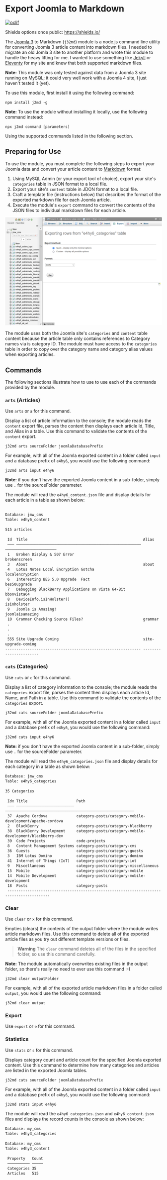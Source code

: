 # Export Joomla to Markdown

[![oclif](https://img.shields.io/badge/cli-oclif-brightgreen.svg)](https://oclif.io)

Shields options once public: https://shields.io/
<!-- [![Version](https://img.shields.io/npm/v/oclif-hello-world.svg)](https://npmjs.org/package/oclif-hello-world) -->
<!-- [![CircleCI](https://circleci.com/gh/oclif/hello-world/tree/main.svg?style=shield)](https://circleci.com/gh/oclif/hello-world/tree/main) -->
<!-- [![Downloads/week](https://img.shields.io/npm/dw/oclif-hello-world.svg)](https://npmjs.org/package/oclif-hello-world)
[![License](https://img.shields.io/npm/l/oclif-hello-world.svg)](https://github.com/johnwargo/joomla3-2-markdown/blob/main/package.json) -->

The [Joomla 3](https://www.joomla.org/) to Markdown (`j32md`) module is a node.js command line utility for converting Joomla 3 article content into markdown files. I needed to migrate an old Jomla 3 site to another platform and wrote this module to handle the heavy lifting for me. I wanted to use something like [Jekyll](https://jekyllrb.com/) or [Eleventy](https://www.11ty.dev/) for my site and knew that both supported markdown files.

**Note:** This module was only tested against data from a Joomla 3 site running on MySQL; it could very well work with a Joomla 4 site, I just haven't tested it (yet).

To use this module, first install it using the following command:

``` shell
npm install j2md -g
```

**Note:** To use the module without installing it locally, use the following command instead:

``` shell
npx j2md command [parameters]
```

Using the supported commands listed in the following section.

## Preparing for Use

To use the module, you must complete the following steps to export your Joomla data and convert your article content to [Markdown](https://daringfireball.net/projects/markdown/) format:

1. Using MySQL Admin (or your export tool of choice), export your site's `categories` table in JSON format to a local file.
2. Export your site's `content` table in JDON format to a local file.
3. Craft a template file (instructions below) that describes the format of the exported markdown file for each Joomla article.
4. Execute the module's `export` command to convert the contents of the JSON files to individual markdown files for each article.

![MySQL Admin Export Panel](images/figure-01.png)

The module uses both the Joomla site's `categories` and `content` table content because the article table only contains references to Category names via is category ID. The module must have access to the `categories` table in order to copy over the category name and category alias values when exporting articles.

## Commands

The following sections illustrate how to use to use each of the commands provided by the module.

### `arts` (Articles)

Use `arts` or `a` for this command.

Display a list of article information to the console; the module reads the `content` export file, parses the content then displays each article Id, Title, and Alias in a table. Use this command to validate the contents of the `content` export.

``` shell
j32md arts sourceFolder joomlaDatabasePrefix
```

For example, with all of the Joomla exported content in a folder called `input` and a database prefix of `e4hy6`, you would use the following command:

``` shell
j32md arts input e4hy6
```

**Note:** if you don't have the exported Joomla content in a sub-folder, simply use `.` for the sourceFolder parameter.

The module will read the `e4hy6_content.json` file and display details for each article in a table as shown below:

``` text
 
Database: jmw_cms
Table: e4hy6_content

515 articles

 Id  Title                                                    Alias                                                                  
 ─── ──────────────────────────────────────────────────────── ───────────────────────
 1   Broken Display & 507 Error                               brokenscreen 
 3   About                                                    about
 4   Lotus Notes Local Encryption Gotcha                      localencryption
 6   Interesting BES 5.0 Upgrade  Fact                        bes50upgrade
 7   Debugging BlackBerry Applications on Vista 64-Bit        bbonvista64
 8   DeviceInfo.isInHolster()                                 isinholster
 9   Joomla is Amazing!                                       joomlaisamazing
 10  Grammar Checking Source Files?                           grammar
 .
 .
 .                          
 555 Site Upgrade Coming                                      site-upgrade-coming
------------------------------------------------------------- -----------------------
```

### `cats` (Categories)

Use `cats` or `c` for this command.

Display a list of category information to the console; the module reads the `categories` export file, parses the content then displays each article Id, Name, and Path in a table. Use this command to validate the contents of the `categories` export.

``` shell
j32md cats sourceFolder joomlaDatabasePrefix
```

For example, with all of the Joomla exported content in a folder called `input` and a database prefix of `e4hy6`, you would use the following command:

``` shell
j32md cats input e4hy6
```

**Note:** if you don't have the exported Joomla content in a sub-folder, simply use `.` for the sourceFolder parameter.

The module will read the `e4hy6_categories.json` file and display details for each category in a table as shown below:

``` text
Database: jmw_cms
Table: e4hy6_categories

35 Categories

 Idx Title                      Path                                                      
 ─── ────────────────────────── ────────────────────────────────────────────────────────── 
 37  Apache Cordova             category-posts/category-mobile-development/apache-cordova
 2   BlackBerry                 category-posts/category-blackberry
 38  BlackBerry Development     category-posts/category-mobile-development/blackberry-dev
 39  Code Projects              code-projects
 8   Content Management Systems category-posts/category-cms
 36  Guests                     category-posts/category-guests
 3   IBM Lotus Domino           category-posts/category-domino                            
 41  Internet of Things (IoT)   category-posts/category-iot
 9   Miscellaneous              category-posts/category-miscellaneous
 15  Mobile                     category-posts/category-mobile
 14  Mobile Development         category-posts/category-mobile-development
 18  Posts                      category-posts
 -----------------------------------------------------------------------------------------
```

### Clear

Use `clear` or `x` for this command.

Empties (clears) the contents of the output folder where the module writes article markdown files. Use this command to delete all of the exported article files as you try out different template versions or files.

> **Warning** 
> The `clear` command deletes all of the files in the specified folder, so use this command carefully. 

**Note:** The module automatically overwrites existing files in the output folder, so there's really no need to ever use this command :-)

``` shell
j32md clear outputFolder
```

For example, with all of the exported article markdown files in a folder called `output`, you would use the following command:

``` shell
j32md clear output
```

### Export

Use `export` or `e` for this command.



### Statistics

Use `stats` or `s` for this command.

Displays category count and article count for the specified Joomla exported content.  Use this command to determine how many categories and articles are listed in the exported Joomla tables.

``` shell
j32md cats sourceFolder joomlaDatabasePrefix
```

For example, with all of the Joomla exported content in a folder called `input` and a database prefix of `e4hy6`, you would use the following command:

``` shell
j32md stats input e4hy6
```

The module will read the `e4hy6_categories.json` and `e4hy6_content.json` files and displays the record counts in the console as shown below:

``` text
Database: my_cms
Table: e4hy3_categories

Database: my_cms
Table: e4hy3_content

 Property   Count 
 ────────── ───── 
 Categories 35
 Articles   515
```
